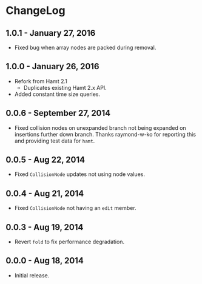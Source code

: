 # ChangeLog #

## 1.0.1 - January 27, 2016
* Fixed bug when array nodes are packed during removal.

## 1.0.0 - January 26, 2016
* Refork from Hamt 2.1
  * Duplicates existing Hamt 2.x API.
* Added constant time size queries.

## 0.0.6 - September 27, 2014
* Fixed collision nodes on unexpanded branch not being expanded on insertions
  further down branch. Thanks raymond-w-ko for reporting this and providing test
  data for `hamt`.

## 0.0.5 - Aug 22, 2014
* Fixed `CollisionNode` updates not using node values.

## 0.0.4 - Aug 21, 2014
* Fixed `CollisionNode` not having an `edit` member.

## 0.0.3 - Aug 19, 2014
* Revert `fold` to fix performance degradation.

## 0.0.0 - Aug 18, 2014
* Initial release.
